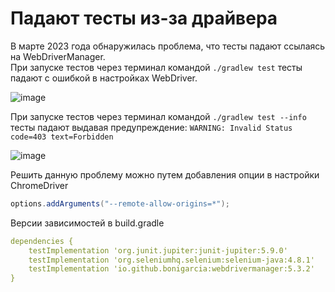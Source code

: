 # Падают тесты из-за драйвера

В марте 2023 года обнаружилась проблема, что тесты падают ссылаясь на WebDriverManager.<br>
При запуске тестов через терминал командой `./gradlew test` тесты падают с ошибкой в настройках WebDriver.

![image](https://user-images.githubusercontent.com/113560499/226150815-14efa578-e5b8-4772-9a19-d2c388cc329e.png)

При запуске тестов через терминал командой `./gradlew test --info` тесты падают выдавая предупреждение: `WARNING: Invalid Status code=403 text=Forbidden`

![image](https://user-images.githubusercontent.com/113560499/226151272-02ec1abf-e045-4c27-81c0-6c31ffa851f1.png)

Решить данную проблему можно путем добавления опции в настройки ChromeDriver
```java
options.addArguments("--remote-allow-origins=*");
```

Версии зависимостей в build.gradle

```yml
dependencies {
    testImplementation 'org.junit.jupiter:junit-jupiter:5.9.0'
    testImplementation 'org.seleniumhq.selenium:selenium-java:4.8.1'
    testImplementation 'io.github.bonigarcia:webdrivermanager:5.3.2'
}
```

